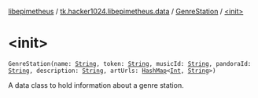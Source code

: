 [libepimetheus](../../index.md) / [tk.hacker1024.libepimetheus.data](../index.md) / [GenreStation](index.md) / [&lt;init&gt;](./-init-.md)

# &lt;init&gt;

`GenreStation(name: `[`String`](https://kotlinlang.org/api/latest/jvm/stdlib/kotlin/-string/index.html)`, token: `[`String`](https://kotlinlang.org/api/latest/jvm/stdlib/kotlin/-string/index.html)`, musicId: `[`String`](https://kotlinlang.org/api/latest/jvm/stdlib/kotlin/-string/index.html)`, pandoraId: `[`String`](https://kotlinlang.org/api/latest/jvm/stdlib/kotlin/-string/index.html)`, description: `[`String`](https://kotlinlang.org/api/latest/jvm/stdlib/kotlin/-string/index.html)`, artUrls: `[`HashMap`](https://kotlinlang.org/api/latest/jvm/stdlib/kotlin.collections/-hash-map/index.html)`<`[`Int`](https://kotlinlang.org/api/latest/jvm/stdlib/kotlin/-int/index.html)`, `[`String`](https://kotlinlang.org/api/latest/jvm/stdlib/kotlin/-string/index.html)`>)`

A data class to hold information about a genre station.

